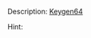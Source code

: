 Description:
<a href="https://drive.google.com/open?id=1iY1z3cNzIU3QQGjKxUl8DcRE2qU4Tv4Y"> Keygen64 </a>

Hint:

